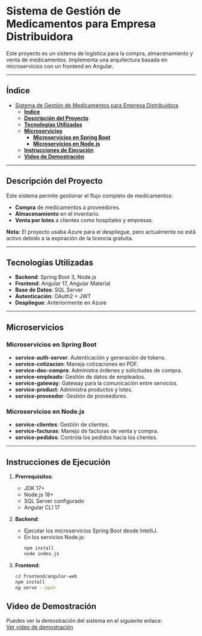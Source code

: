 # Sistema de Gestión de Medicamentos para Empresa Distribuidora

Este proyecto es un sistema de logística para la compra, almacenamiento y venta de medicamentos. Implementa una arquitectura basada en microservicios con un frontend en Angular.

---

## **Índice**
- [Sistema de Gestión de Medicamentos para Empresa Distribuidora](#sistema-de-gestión-de-medicamentos-para-empresa-distribuidora)
  - [**Índice**](#índice)
  - [**Descripción del Proyecto**](#descripción-del-proyecto)
  - [**Tecnologías Utilizadas**](#tecnologías-utilizadas)
  - [**Microservicios**](#microservicios)
    - [**Microservicios en Spring Boot**](#microservicios-en-spring-boot)
    - [**Microservicios en Node.js**](#microservicios-en-nodejs)
  - [**Instrucciones de Ejecución**](#instrucciones-de-ejecución)
  - [**Video de Demostración**](#video-de-demostración)

---

## **Descripción del Proyecto**
Este sistema permite gestionar el flujo completo de medicamentos:
- **Compra** de medicamentos a proveedores.
- **Almacenamiento** en el inventario.
- **Venta por lotes** a clientes como hospitales y empresas.

**Nota:** El proyecto usaba Azure para el despliegue, pero actualmente no está activo debido a la expiración de la licencia gratuita.

---

## **Tecnologías Utilizadas**
- **Backend**: Spring Boot 3, Node.js
- **Frontend**: Angular 17, Angular Material
- **Base de Datos**: SQL Server
- **Autenticación**: OAuth2 + JWT
- **Despliegue**: Anteriormente en Azure

---

## **Microservicios**
### **Microservicios en Spring Boot**
- **service-auth-server**: Autenticación y generación de tokens.
- **service-cotizacion**: Maneja cotizaciones en PDF.
- **service-doc-compra**: Administra órdenes y solicitudes de compra.
- **service-empleado**: Gestión de datos de empleados.
- **service-gateway**: Gateway para la comunicación entre servicios.
- **service-product**: Administra productos y lotes.
- **service-proveedor**: Gestión de proveedores.

### **Microservicios en Node.js**
- **service-clientes**: Gestión de clientes.
- **service-facturas**: Manejo de facturas de venta y compra.
- **service-pedidos**: Controla los pedidos hacia los clientes.

---

## **Instrucciones de Ejecución**
1. **Prerrequisitos**:
   - JDK 17+
   - Node.js 18+
   - SQL Server configurado
   - Angular CLI 17

2. **Backend**:
   - Ejecutar los microservicios Spring Boot desde IntelliJ.
   - En los servicios Node.js:
     ```bash
     npm install
     node index.js
     ```

3. **Frontend**:
   ```bash
   cd frontend/angular-web
   npm install
   ng serve --open


## **Video de Demostración**
Puedes ver la demostración del sistema en el siguiente enlace:  
[Ver video de demostración](https://unmsmmail-my.sharepoint.com/:v:/g/personal/carlos_espinoza23_unmsm_edu_pe/EVVBBoGTIY9Pq8yRBDcBzBkB71-z9MlMVYhYp9qtdfGsig?nav=eyJyZWZlcnJhbEluZm8iOnsicmVmZXJyYWxBcHAiOiJPbmVEcml2ZUZvckJ1c2luZXNzIiwicmVmZXJyYWxBcHBQbGF0Zm9ybSI6IldlYiIsInJlZmVycmFsTW9kZSI6InZpZXciLCJyZWZlcnJhbFZpZXciOiJNeUZpbGVzTGlua0NvcHkifX0&e=yISCyr)